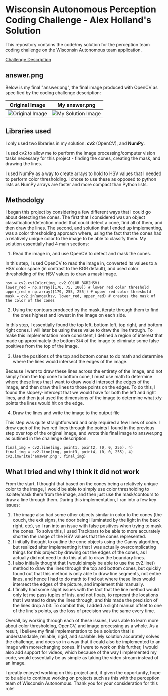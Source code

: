 # Wisconsin Autonomous Perception Coding Challenge - Alex Holland's Solution
This repository contains the code/my solution for the perception team coding challenge on the Wisconsin Autonomous team application.

[Challenge Description](https://github.com/WisconsinAutonomous/CodingChallenges/blob/master/perception/README.md)
 
 
## answer.png
Below is my final "answer.png", the final image produced with OpenCV as specified by the coding challenge description:

Original Image            |  My answer.png
:-------------------------:|:-------------------------:
![Original Image](https://github.com/alexholland4/Wisconsin-Autonomous-Perception-Coding-Challenge/blob/7132ba4b6baad104d500948a0e667701ba5d9267/original.png)  |  ![My Solution Image](https://github.com/alexholland4/Wisconsin-Autonomous-Perception-Coding-Challenge/blob/7132ba4b6baad104d500948a0e667701ba5d9267/answer.png)

## Libraries used
I only used two libraries in my solution: **cv2** (OpenCV), and **NumPy**. 

I used cv2 to allow me to perform the image processing/computer vision tasks necessary for this project - finding the cones, creating the mask, and drawing the lines.

I used NumPy as a way to create arrays to hold to HSV values that I needed to perform color thresholding. I chose to use these as opposed to python lists as NumPy arrays are faster and more compact than Python lists.

## Methodolgy
I began this project by considering a few different ways that I could go about detecting the cones. The first that I considered was an object classification/detection model that could detect a cone, find all of them, and then draw the lines. The second, and solution that I ended up implementing, was a color thresholding approach where, using the fact that the cones had a relatively unique color to the image to be able to classify them. My solution essentially had 4 main sections:
1. Read the image in, and use OpenCV to detect and mask the cones.

In this step, I used OpenCV to read the image in, converted its values to a HSV color space (in contrast to the BGR default), and used color thresholding of the HSV values to draw a mask image. 
```
hsv = cv2.cvtColor(img, cv2.COLOR_BGR2HSV)
lower_red = np.array([170, 75, 100]) # lower red color threshold
upper_red = np.array([179, 255, 255]) # upper red color threshold
mask = cv2.inRange(hsv, lower_red, upper_red) # creates the mask of the color of the cones
```
2. Using the contours produced by the mask, iterate through them to find the ones highest and lowest in the image on each side.

In this step, I essentially found the top left, bottom left, top right, and bottom right cones. I will later be using these value to draw the line through. To make this implementation more consistent, I defined a region of interest that made up aproximately the bottom 3/4 of the image to eliminate some false positives from the top of the image.

3. Use the positions of the top and bottom cones to do math and determine where the lines would intersect the edges of the image.

Because I want to draw these lines across the entirety of the image, and not simply from the top cone to bottom cone, I must use math to determine where these lines that I want to draw would intersect the edges of the image, and then draw the lines to those points on the edges. To do this, I found the slope/y-intercept that we would have for both the left and right lines, and then just used the dimensions of the image to determine what x/y points the lines would hit on the edge.

4. Draw the lines and write the image to the output file

This step was quite straightforward and only required a few lines of code. I drew each of the two red lines through the points I found in the previous step over top of the original image, and wrote this final image to answer.png as outlined in the challenge description.
```
final_img = cv2.line(img, point1, point2, (0, 0, 255), 4) 
final_img = cv2.line(img, point3, point4, (0, 0, 255), 4) 
cv2.imwrite('answer.png', final_img)
```

## What I tried and why I think it did not work
From the start, I thought that based on the cones being a relatively unique color to the image, I would be able to simply use color thresholding to isolate/mask them from the image, and then just use the mask/contours to draw a line through them. During this implementation, I ran into a few key issues:
1. The image also had some other objects similar in color to the cones (the couch, the exit signs, the door being illuminated by the light in the back right, etc), so I ran into an issue with false positives when trying to mask the cones. To solve this, I used Trackbars to be able to more accurately shorten the range of the HSV values that the cones represented.
2. I initially thought to outline the cone objects using the Canny algorithm, but realized after implementing it that I was actually overcomplicating things for this project by drawing out the edges of the cones, as I actually did not need to do this at all to draw the boundary lines.
3. I also initially thought that I would simply be able to use the cv2.line() method to draw the lines through the top and bottom cones, but quickly found out that this method is only able to draw line segments, not entire lines, and hence I had to do math to find out where these lines would intersect the edges of the picture, and implement this manually. 
4. I finally had some slight issues with the fact that the line method would only let me pass tuples of ints, and not floats, to represnt the locations that I wanted to draw the lines through, and this made the precision of the lines drop a bit. To combat this, I added a slight manual offset to one of the line's points, as the loss of precision was the same every time. 

Overall, by working through each of these issues, I was able to learn more about color thresholding, OpenCV, and image processing as a whole. As a result, I believe my final implementation to be a solution that is understandable, reliable, rigid, and scalable. My solution accurately solves the challenge, and does so in a way that it could also be implemented to an image with more/changing cones. If I were to work on this further, I would also add support for videos, which because of the way I implemented my code, would essentially be as simple as taking the video stream instead of an image. 

I greatly enjoyed working on this project and, if given the opportunity, hope to be able to continue working on projects such as this with the perception team of Wisconsin Autonomous. Thank you for your consideration for this role!
